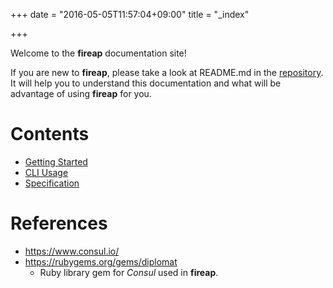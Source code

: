 +++
date = "2016-05-05T11:57:04+09:00"
title = "_index"

+++

Welcome to the **fireap** documentation site!

If you are new to **fireap**, please take a look at README.md in the [repository](https://github.com/progrhyme/fireap/).  
It will help you to understand this documentation and what will be advantage
of using **fireap** for you.

# Contents

- [Getting Started](getting-started)
- [CLI Usage](cli-usage)
- [Specification](specification)

# References

- https://www.consul.io/
- https://rubygems.org/gems/diplomat
  - Ruby library gem for _Consul_ used in **fireap**.
